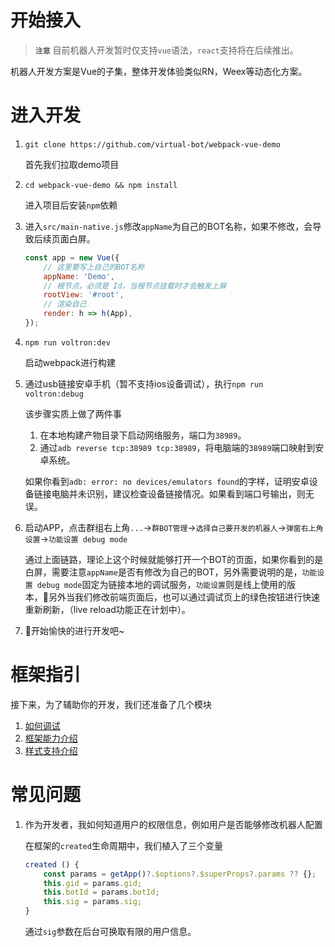 # 开始接入

> **`注意`** 目前机器人开发暂时仅支持`vue`语法，`react`支持将在后续推出。

机器人开发方案是Vue的子集，整体开发体验类似RN，Weex等动态化方案。

# 进入开发

1. `git clone https://github.com/virtual-bot/webpack-vue-demo`

    首先我们拉取demo项目

2. `cd webpack-vue-demo && npm install`

    进入项目后安装`npm`依赖

3. 进入`src/main-native.js`修改`appName`为自己的BOT名称，如果不修改，会导致后续页面白屏。

    ```javascript
    const app = new Vue({
        // 这里要写上自己的BOT名称
        appName: 'Demo',
        // 根节点，必须是 Id，当根节点挂载时才会触发上屏
        rootView: '#root',
        // 渲染自己
        render: h => h(App),
    });
    ```

4. `npm run voltron:dev`

    启动webpack进行构建

5. 通过usb链接安卓手机（暂不支持ios设备调试），执行`npm run voltron:debug`

    该步骤实质上做了两件事
    1. 在本地构建产物目录下启动网络服务，端口为`38989`。
    2. 通过`adb reverse tcp:38989 tcp:38989`，将电脑端的`38989`端口映射到安卓系统。

    如果你看到`adb: error: no devices/emulators found`的字样，证明安卓设备链接电脑并未识别，建议检查设备链接情况。如果看到端口号输出，则无误。

6. 启动APP，点击群组右上角`...`->`群BOT管理`->`选择自己要开发的机器人`->`弹窗右上角设置`->`功能设置 debug mode`

    通过上面链路，理论上这个时候就能够打开一个BOT的页面，如果你看到的是白屏，需要注意`appName`是否有修改为自己的BOT，另外需要说明的是，`功能设置 debug mode`固定为链接本地的调试服务，`功能设置`则是线上使用的版本，另外当我们修改前端页面后，也可以通过调试页上的绿色按钮进行快速重新刷新，（live reload功能正在计划中）。

7. 开始愉快的进行开发吧~

# 框架指引

接下来，为了辅助你的开发，我们还准备了几个模块

1. [如何调试](guide/debug.md)
2. [框架能力介绍](voltron-vue/introduction.md)
3. [样式支持介绍](style/css-unit.md)

# 常见问题

1. 作为开发者，我如何知道用户的权限信息，例如用户是否能够修改机器人配置

    在框架的`created`生命周期中，我们植入了三个变量
    ```javascript
    created () {
        const params = getApp()?.$options?.$superProps?.params ?? {};
        this.gid = params.gid;
        this.botId = params.botId;
        this.sig = params.sig;
    }
    ```
    通过`sig`参数在后台可换取有限的用户信息。